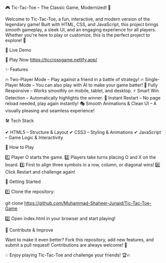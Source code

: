 🎮 Tic-Tac-Toe – The Classic Game, Modernized! 🚀

Welcome to Tic-Tac-Toe, a fun, interactive, and modern version of the legendary game! Built with HTML, CSS, and JavaScript, this project brings smooth gameplay, a sleek UI, and an engaging experience for all players. Whether you're here to play or customize, this is the perfect project to explore! 🎯

🔗 Live Demo

🎲 Play Now https://ticcrossgame.netlify.app/

✨ Features

🔥 Two-Player Mode – Play against a friend in a battle of strategy!
🔥 Single-Player Mode – You can also play with AI to make your game batter!
🎨 Fully Responsive – Works smoothly on mobile, tablet, and desktop.
⚡ Smart Win Detection – Automatically highlights the winner.
🔄 Instant Restart – No page reload needed, play again instantly!
🎭 Smooth Animations & Clean UI – A visually pleasing and seamless experience!

🛠 Tech Stack

✔ HTML5 – Structure & Layout
✔ CSS3 – Styling & Animations
✔ JavaScript – Game Logic & Interactivity

🎯 How to Play

1️⃣ Player O starts the game.
2️⃣ Players take turns placing O and X on the board.
3️⃣ First to align three symbols in a row, column, or diagonal wins!
4️⃣ Click Restart and challenge again!

🚀 Getting Started

1️⃣ Clone the repository:

git clone https://github.com/Muhammad-Shaheer-Junaid/Tic-Tac-Toe-Game

2️⃣ Open index.html in your browser and start playing!

🤝 Contribute & Improve

Want to make it even better? Fork this repository, add new features, and submit a pull request! Contributions are always welcome! 🚀

💡 Enjoy playing Tic-Tac-Toe and challenge your friends! 🏆🔥
